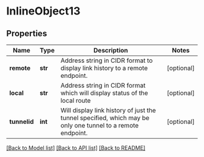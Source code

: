 # InlineObject13

## Properties
Name | Type | Description | Notes
------------ | ------------- | ------------- | -------------
**remote** | **str** | Address string in CIDR format to display link history to a remote endpoint. | [optional] 
**local** | **str** | Address string in CIDR format which will display status of the local route | [optional] 
**tunnelid** | **int** | Will display link history of just the tunnel specified, which may be only one tunnel to a remote endpoint. | [optional] 

[[Back to Model list]](../README.md#documentation-for-models) [[Back to API list]](../README.md#documentation-for-api-endpoints) [[Back to README]](../README.md)


